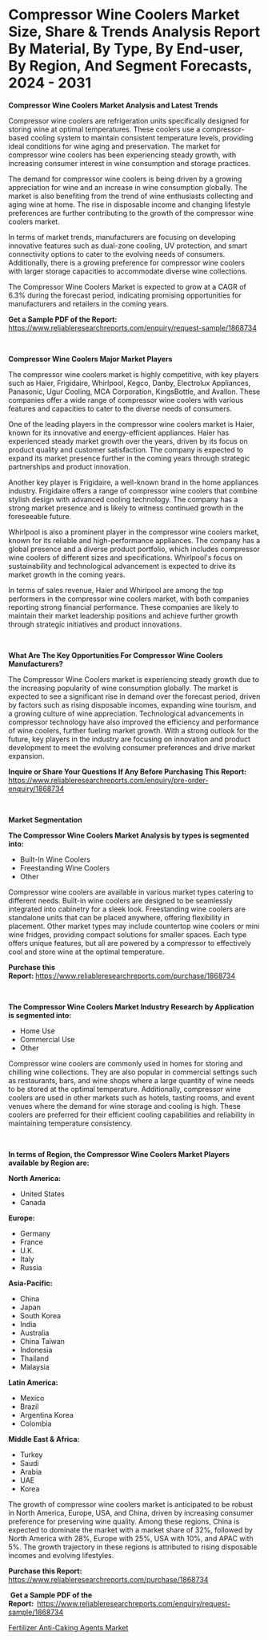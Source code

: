 <p><h1>Compressor Wine Coolers Market Size, Share & Trends Analysis Report By Material, By Type, By End-user, By Region, And Segment Forecasts, 2024 - 2031</h1></p><p><strong>Compressor Wine Coolers Market Analysis and Latest Trends</strong></p>
<p><p>Compressor wine coolers are refrigeration units specifically designed for storing wine at optimal temperatures. These coolers use a compressor-based cooling system to maintain consistent temperature levels, providing ideal conditions for wine aging and preservation. The market for compressor wine coolers has been experiencing steady growth, with increasing consumer interest in wine consumption and storage practices.</p><p>The demand for compressor wine coolers is being driven by a growing appreciation for wine and an increase in wine consumption globally. The market is also benefiting from the trend of wine enthusiasts collecting and aging wine at home. The rise in disposable income and changing lifestyle preferences are further contributing to the growth of the compressor wine coolers market.</p><p>In terms of market trends, manufacturers are focusing on developing innovative features such as dual-zone cooling, UV protection, and smart connectivity options to cater to the evolving needs of consumers. Additionally, there is a growing preference for compressor wine coolers with larger storage capacities to accommodate diverse wine collections.</p><p>The Compressor Wine Coolers Market is expected to grow at a CAGR of 6.3% during the forecast period, indicating promising opportunities for manufacturers and retailers in the coming years.</p></p>
<p><strong>Get a Sample PDF of the Report:&nbsp;</strong> <a href="https://www.reliableresearchreports.com/enquiry/request-sample/1868734">https://www.reliableresearchreports.com/enquiry/request-sample/1868734</a></p>
<p>&nbsp;</p>
<p><strong>Compressor Wine Coolers Major Market Players</strong></p>
<p><p>The compressor wine coolers market is highly competitive, with key players such as Haier, Frigidaire, Whirlpool, Kegco, Danby, Electrolux Appliances, Panasonic, Ugur Cooling, MCA Corporation, KingsBottle, and Avallon. These companies offer a wide range of compressor wine coolers with various features and capacities to cater to the diverse needs of consumers.</p><p>One of the leading players in the compressor wine coolers market is Haier, known for its innovative and energy-efficient appliances. Haier has experienced steady market growth over the years, driven by its focus on product quality and customer satisfaction. The company is expected to expand its market presence further in the coming years through strategic partnerships and product innovation.</p><p>Another key player is Frigidaire, a well-known brand in the home appliances industry. Frigidaire offers a range of compressor wine coolers that combine stylish design with advanced cooling technology. The company has a strong market presence and is likely to witness continued growth in the foreseeable future.</p><p>Whirlpool is also a prominent player in the compressor wine coolers market, known for its reliable and high-performance appliances. The company has a global presence and a diverse product portfolio, which includes compressor wine coolers of different sizes and specifications. Whirlpool's focus on sustainability and technological advancement is expected to drive its market growth in the coming years.</p><p>In terms of sales revenue, Haier and Whirlpool are among the top performers in the compressor wine coolers market, with both companies reporting strong financial performance. These companies are likely to maintain their market leadership positions and achieve further growth through strategic initiatives and product innovations.</p></p>
<p>&nbsp;</p>
<p><strong>What Are The Key Opportunities For Compressor Wine Coolers Manufacturers?</strong></p>
<p><p>The Compressor Wine Coolers market is experiencing steady growth due to the increasing popularity of wine consumption globally. The market is expected to see a significant rise in demand over the forecast period, driven by factors such as rising disposable incomes, expanding wine tourism, and a growing culture of wine appreciation. Technological advancements in compressor technology have also improved the efficiency and performance of wine coolers, further fueling market growth. With a strong outlook for the future, key players in the industry are focusing on innovation and product development to meet the evolving consumer preferences and drive market expansion.</p></p>
<p><strong>Inquire or Share Your Questions If Any Before Purchasing This Report:</strong> <a href="https://www.reliableresearchreports.com/enquiry/pre-order-enquiry/1868734">https://www.reliableresearchreports.com/enquiry/pre-order-enquiry/1868734</a></p>
<p>&nbsp;</p>
<p><strong>Market Segmentation</strong></p>
<p><strong>The Compressor Wine Coolers Market Analysis by types is segmented into:</strong></p>
<p><ul><li>Built-In Wine Coolers</li><li>Freestanding Wine Coolers</li><li>Other</li></ul></p>
<p><p>Compressor wine coolers are available in various market types catering to different needs. Built-in wine coolers are designed to be seamlessly integrated into cabinetry for a sleek look. Freestanding wine coolers are standalone units that can be placed anywhere, offering flexibility in placement. Other market types may include countertop wine coolers or mini wine fridges, providing compact solutions for smaller spaces. Each type offers unique features, but all are powered by a compressor to effectively cool and store wine at the optimal temperature.</p></p>
<p><strong>Purchase this Report:&nbsp;</strong><a href="https://www.reliableresearchreports.com/purchase/1868734">https://www.reliableresearchreports.com/purchase/1868734</a></p>
<p>&nbsp;</p>
<p><strong>The Compressor Wine Coolers Market Industry Research by Application is segmented into:</strong></p>
<p><ul><li>Home Use</li><li>Commercial Use</li><li>Other</li></ul></p>
<p><p>Compressor wine coolers are commonly used in homes for storing and chilling wine collections. They are also popular in commercial settings such as restaurants, bars, and wine shops where a large quantity of wine needs to be stored at the optimal temperature. Additionally, compressor wine coolers are used in other markets such as hotels, tasting rooms, and event venues where the demand for wine storage and cooling is high. These coolers are preferred for their efficient cooling capabilities and reliability in maintaining temperature consistency.</p></p>
<p>&nbsp;</p>
<p><strong>In terms of Region, the Compressor Wine Coolers Market Players available by Region are:</strong></p>
<p>
    <p> <strong> North America: </strong>
        <ul>
            <li>United States</li>
            <li>Canada</li>
        </ul>
        </p> 
    <p> <strong> Europe: </strong>
        <ul>
            <li>Germany</li>
            <li>France</li>
            <li>U.K.</li>
            <li>Italy</li>
            <li>Russia</li>
        </ul>
        </p> 
    <p> <strong> Asia-Pacific: </strong>
        <ul>
            <li>China</li>
            <li>Japan</li>
            <li>South Korea</li>
            <li>India</li>
            <li>Australia</li>
            <li>China Taiwan</li>
            <li>Indonesia</li>
            <li>Thailand</li>
            <li>Malaysia</li>
        </ul>
        </p> 
    <p> <strong> Latin America: </strong>
        <ul>
            <li>Mexico</li>
            <li>Brazil</li>
            <li>Argentina Korea</li>
            <li>Colombia</li>
        </ul>
        </p> 
    <p> <strong> Middle East & Africa: </strong>
        <ul>
            <li>Turkey</li>
            <li>Saudi</li>
            <li>Arabia</li>
            <li>UAE</li>
            <li>Korea</li>
        </ul>
    </p>
    </p>
<p><p>The growth of compressor wine coolers market is anticipated to be robust in North America, Europe, USA, and China, driven by increasing consumer preference for preserving wine quality. Among these regions, China is expected to dominate the market with a market share of 32%, followed by North America with 28%, Europe with 25%, USA with 10%, and APAC with 5%. The growth trajectory in these regions is attributed to rising disposable incomes and evolving lifestyles.</p></p>
<p><strong>Purchase this Report: </strong><a href="https://www.reliableresearchreports.com/purchase/1868734">https://www.reliableresearchreports.com/purchase/1868734</a></p>
<p>&nbsp;<strong>Get a Sample PDF of the Report:&nbsp;&nbsp;</strong><a href="https://www.reliableresearchreports.com/enquiry/request-sample/1868734">https://www.reliableresearchreports.com/enquiry/request-sample/1868734</a></p>
<p><strong></strong></p>
<p><p><a href="https://artistic-helicopter-ca9.notion.site/Fertilizer-Anti-Caking-Agents-Market-Size-Furnishes-Valuable-Information-Encompassing-Market-Share--3e421d89c310461cb5cf9d2d9d173998">Fertilizer Anti-Caking Agents Market</a></p></p>